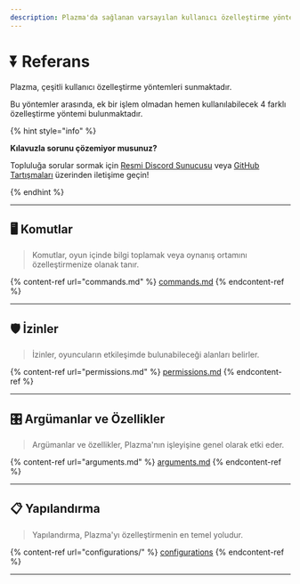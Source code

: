 ```yaml
---
description: Plazma'da sağlanan varsayılan kullanıcı özelleştirme yöntemlerini öğrenin.
---
```


# ⏬ Referans

Plazma, çeşitli kullanıcı özelleştirme yöntemleri sunmaktadır.

Bu yöntemler arasında, ek bir işlem olmadan hemen kullanılabilecek 4 farklı özelleştirme yöntemi bulunmaktadır.

{% hint style="info" %}

**Kılavuzla sorunu çözemiyor musunuz?**

Topluluğa sorular sormak için [Resmi Discord Sunucusu](https://discord.gg/MmfC52K8A8) veya [GitHub Tartışmaları](https://github.com/PlazmaMC/PlazmaBukkit/discussions) üzerinden iletişime geçin!

{% endhint %}

***

## 🖥️ Komutlar <a href="#id-1" id="id-1"></a>

> Komutlar, oyun içinde bilgi toplamak veya oynanış ortamını özelleştirmenize olanak tanır.

{% content-ref url="commands.md" %}
[commands.md](commands.md)
{% endcontent-ref %}

***

## 🛡️ İzinler <a href="#id-2" id="id-2"></a>

> İzinler, oyuncuların etkileşimde bulunabileceği alanları belirler.

{% content-ref url="permissions.md" %}
[permissions.md](permissions.md)
{% endcontent-ref %}

***

## 🎛️ Argümanlar ve Özellikler <a href="#id-3" id="id-3"></a>

> Argümanlar ve özellikler, Plazma'nın işleyişine genel olarak etki eder.

{% content-ref url="arguments.md" %}
[arguments.md](arguments.md)
{% endcontent-ref %}

***

## 📋 Yapılandırma <a href="#id-4" id="id-4"></a>

> Yapılandırma, Plazma'yı özelleştirmenin en temel yoludur.

{% content-ref url="configurations/" %}
[configurations](configurations/)
{% endcontent-ref %}

***
